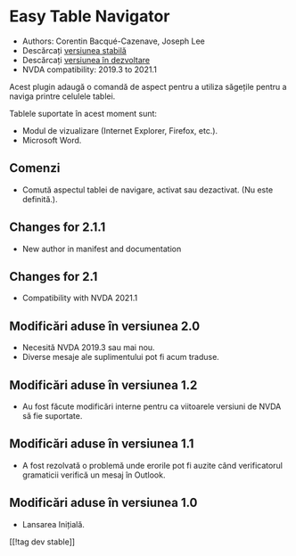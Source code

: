 # Easy Table Navigator #

* Authors: Corentin Bacqué-Cazenave, Joseph Lee
* Descărcați [versiunea stabilă][1]
* Descărcați [versiunea în dezvoltare][2]
* NVDA compatibility: 2019.3 to 2021.1

Acest plugin adaugă o comandă de aspect pentru a utiliza săgețile pentru a
naviga printre celulele tablei.

Tablele suportate în acest moment sunt:

* Modul de vizualizare (Internet Explorer, Firefox, etc.).
* Microsoft Word.

## Comenzi

* Comută aspectul tablei de navigare, activat sau dezactivat. (Nu este
  definită.).

## Changes for 2.1.1

* New author in manifest and documentation

## Changes for 2.1

* Compatibility with NVDA 2021.1

## Modificări aduse în versiunea 2.0

* Necesită NVDA 2019.3 sau mai nou.
* Diverse mesaje ale suplimentului pot fi acum traduse.

## Modificări aduse în versiunea 1.2

* Au fost făcute modificări interne pentru ca viitoarele versiuni de NVDA să
  fie suportate.

## Modificări aduse în versiunea 1.1

* A fost rezolvată o problemă unde erorile pot fi auzite când verificatorul
  gramaticii verifică un mesaj în Outlook.

## Modificări aduse în versiunea 1.0

*   Lansarea Inițială.

[[!tag dev stable]]

[1]: https://addons.nvda-project.org/files/get.php?file=etn

[2]: https://addons.nvda-project.org/files/get.php?file=etn-dev
